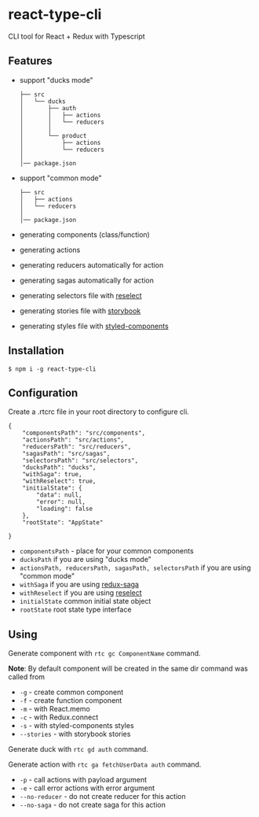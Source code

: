 # react-type-cli
CLI tool for React + Redux with Typescript

## Features

* support "ducks mode"
    ```
    ├── src
    │   └── ducks
    │       ├── auth
    │       │   ├── actions
    │       │   └── reducers
    │       │
    │       └── product
    │           ├── actions
    │           └── reducers
    │
    │── package.json
    ```
* support "common mode"
    ```
    ├── src
    │   ├── actions
    │   └── reducers
    │      
    │── package.json
    ```
    
* generating components (class/function)
* generating actions 
* generating reducers automatically for action
* generating sagas automatically for action
* generating selectors file with [reselect](https://www.npmjs.com/package/reselect)
* generating stories file with [storybook](https://storybook.js.org/)
* generating styles file with [styled-components](https://www.styled-components.com/)

## Installation
    $ npm i -g react-type-cli
    
## Configuration
Create a .rtcrc file in your root directory to configure cli.
```
{
    "componentsPath": "src/components",
    "actionsPath": "src/actions",
    "reducersPath": "src/reducers",
    "sagasPath": "src/sagas",
    "selectorsPath": "src/selectors",
    "ducksPath": "ducks",
    "withSaga": true,
    "withReselect": true,
    "initialState": {
        "data": null,
        "error": null,
        "loading": false
    },
    "rootState": "AppState"

}
```

- `componentsPath` - place for your common components
- `ducksPath` if you are using "ducks mode"
- `actionsPath, reducersPath, sagasPath, selectorsPath` if you are using "common mode"
- `withSaga` if you are using [redux-saga](https://www.npmjs.com/package/redux-saga)
- `withReselect` if you are using [reselect](https://www.npmjs.com/package/reselect)
- `initialState` common initial state object
- `rootState` root state type interface

## Using

Generate component with `rtc gc ComponentName` command.

**Note**: By default component will be created in the same dir command was called from

* `-g` - create common component
* `-f` - create function component
* `-m` - with React.memo
* `-c` - with Redux.connect
* `-s` - with styled-components styles
* `--stories` - with storybook stories


Generate duck with `rtc gd auth` command.

Generate action with `rtc ga fetchUserData auth` command.

* `-p` - call actions with payload argument
* `-e` - call error actions with error argument
* `--no-reducer` - do not create reducer for this action
* `--no-saga` - do not create saga for this action

 
